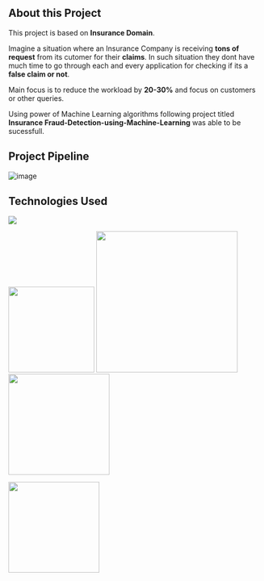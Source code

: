 ## About this Project

This project is based on **Insurance Domain**.

Imagine a situation where an Insurance Company is receiving **tons of request** from its cutomer for their **claims**. In such situation they dont have much time to go through each and every application for checking if its a **false claim or not**.

Main focus is to reduce the workload by **20-30%** and focus on customers or other queries.

Using power of Machine Learning algorithms following project titled **Insurance Fraud-Detection-using-Machine-Learning** was able to be sucessfull. 

## Project Pipeline

![image](assets/image/pipeline.jpg)

## Technologies Used

![](https://forthebadge.com/images/badges/made-with-python.svg)

[<img target="_blank" src="https://flask.palletsprojects.com/en/1.1.x/_images/flask-logo.png" width=170>](https://flask.palletsprojects.com/en/1.1.x/) [<img target="_blank" src="https://number1.co.za/wp-content/uploads/2017/10/gunicorn_logo-300x85.png" width=280>](https://gunicorn.org) [<img target="_blank" src="https://scikit-learn.org/stable/_static/scikit-learn-logo-small.png" width=200>](https://scikit-learn.org/stable/) 

[<img target="_blank" src="https://upload.wikimedia.org/wikipedia/commons/3/38/SQLite370.svg" width=180>](https://www.sqlite.org/index.html)
